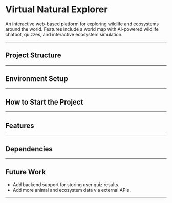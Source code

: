 # Virtual Natural Explorer

An interactive web-based platform for exploring wildlife and ecosystems around the world. 
Features include a world map with AI-powered wildlife chatbot, quizzes, and interactive ecosystem simulation.

---

## Project Structure


---

## Environment Setup




---

## How to Start the Project


---

## Features



---

##  Dependencies

---

## Future Work

- Add backend support for storing user quiz results.
- Add more animal and ecosystem data via external APIs.

---


